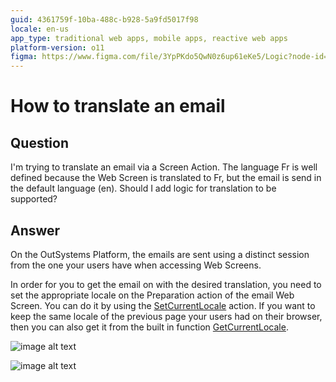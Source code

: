 ```yaml
---
guid: 4361759f-10ba-488c-b928-5a9fd5017f98
locale: en-us
app_type: traditional web apps, mobile apps, reactive web apps
platform-version: o11
figma: https://www.figma.com/file/3YpPKdo5QwN0z6up61eKe5/Logic?node-id=842:248
---
```


# How to translate an email

## Question

I'm trying to translate an email via a Screen Action. The language Fr is well defined because the Web Screen is translated to Fr, but the email is send in the default language (en). Should I add logic for translation to be supported?

## Answer

On the OutSystems Platform, the emails are sent using a distinct session from the one your users have when accessing Web Screens.

In order for you to get the email on with the desired translation, you need to set the appropriate locale on the Preparation action of the email Web Screen. You can do it by using the [SetCurrentLocale](http://www.outsystems.com/help/servicestudio/9.0/Language_Reference/System_Actions_and_Functions/SetCurrentLocale_Action.htm) action. If you want to keep the same locale of the previous page your users had on their browser, then you can also get it from the built in function [GetCurrentLocale](http://www.outsystems.com/help/servicestudio/9.0/Language_Reference/Built_in_Functions/Environment_Functions/GetCurrentLocale_Function.htm).

![image alt text](images/How-to-translate-an-email_0.png)

![image alt text](images/How-to-translate-an-email_1.png)
